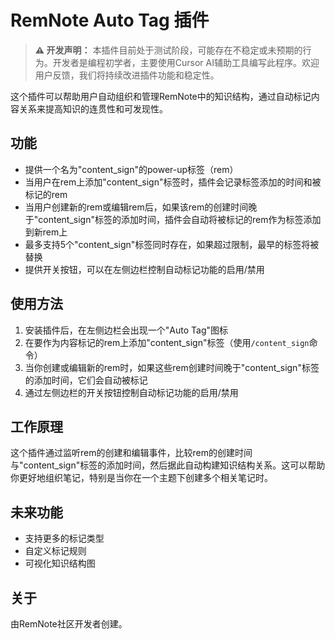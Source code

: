 # RemNote Auto Tag 插件

> **⚠️ 开发声明：** 本插件目前处于测试阶段，可能存在不稳定或未预期的行为。开发者是编程初学者，主要使用Cursor AI辅助工具编写此程序。欢迎用户反馈，我们将持续改进插件功能和稳定性。

这个插件可以帮助用户自动组织和管理RemNote中的知识结构，通过自动标记内容关系来提高知识的连贯性和可发现性。

## 功能

- 提供一个名为"content_sign"的power-up标签（rem）
- 当用户在rem上添加"content_sign"标签时，插件会记录标签添加的时间和被标记的rem
- 当用户创建新的rem或编辑rem后，如果该rem的创建时间晚于"content_sign"标签的添加时间，插件会自动将被标记的rem作为标签添加到新rem上
- 最多支持5个"content_sign"标签同时存在，如果超过限制，最早的标签将被替换
- 提供开关按钮，可以在左侧边栏控制自动标记功能的启用/禁用

## 使用方法

1. 安装插件后，在左侧边栏会出现一个"Auto Tag"图标
2. 在要作为内容标记的rem上添加"content_sign"标签（使用`/content_sign`命令）
3. 当你创建或编辑新的rem时，如果这些rem创建时间晚于"content_sign"标签的添加时间，它们会自动被标记
4. 通过左侧边栏的开关按钮控制自动标记功能的启用/禁用

## 工作原理

这个插件通过监听rem的创建和编辑事件，比较rem的创建时间与"content_sign"标签的添加时间，然后据此自动构建知识结构关系。这可以帮助你更好地组织笔记，特别是当你在一个主题下创建多个相关笔记时。

## 未来功能

- 支持更多的标记类型
- 自定义标记规则
- 可视化知识结构图

## 关于

由RemNote社区开发者创建。

<!-- TODO: Describe usage -->

<!-- ignore-after -->
